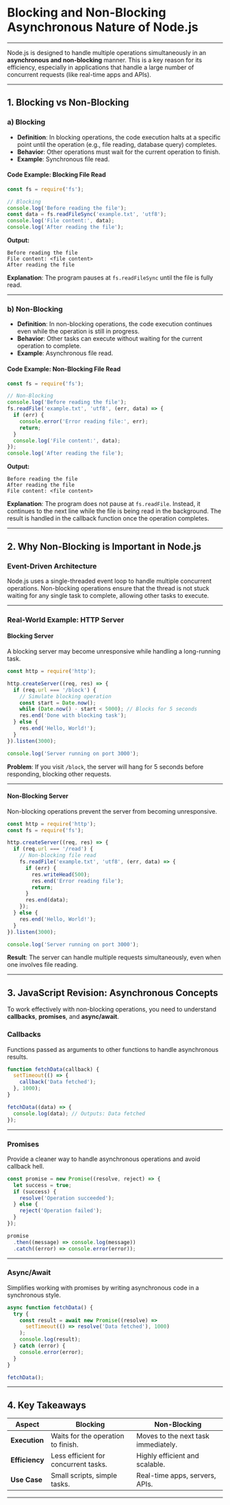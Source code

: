 # Blocking and Non-Blocking Asynchronous Nature of Node.js

---

Node.js is designed to handle multiple operations simultaneously in an **asynchronous and non-blocking** manner. This is a key reason for its efficiency, especially in applications that handle a large number of concurrent requests (like real-time apps and APIs).

---

## **1. Blocking vs Non-Blocking**

### **a) Blocking**

- **Definition**: In blocking operations, the code execution halts at a specific point until the operation (e.g., file reading, database query) completes.
- **Behavior**: Other operations must wait for the current operation to finish.
- **Example**: Synchronous file read.

#### **Code Example: Blocking File Read**
```javascript
const fs = require('fs');

// Blocking
console.log('Before reading the file');
const data = fs.readFileSync('example.txt', 'utf8');
console.log('File content:', data);
console.log('After reading the file');
```

**Output:**
```
Before reading the file
File content: <file content>
After reading the file
```

**Explanation**: The program pauses at `fs.readFileSync` until the file is fully read.

---

### **b) Non-Blocking**

- **Definition**: In non-blocking operations, the code execution continues even while the operation is still in progress.
- **Behavior**: Other tasks can execute without waiting for the current operation to complete.
- **Example**: Asynchronous file read.

#### **Code Example: Non-Blocking File Read**
```javascript
const fs = require('fs');

// Non-Blocking
console.log('Before reading the file');
fs.readFile('example.txt', 'utf8', (err, data) => {
  if (err) {
    console.error('Error reading file:', err);
    return;
  }
  console.log('File content:', data);
});
console.log('After reading the file');
```

**Output:**
```
Before reading the file
After reading the file
File content: <file content>
```

**Explanation**: The program does not pause at `fs.readFile`. Instead, it continues to the next line while the file is being read in the background. The result is handled in the callback function once the operation completes.

---

## **2. Why Non-Blocking is Important in Node.js**

### **Event-Driven Architecture**
Node.js uses a single-threaded event loop to handle multiple concurrent operations. Non-blocking operations ensure that the thread is not stuck waiting for any single task to complete, allowing other tasks to execute.

---

### **Real-World Example: HTTP Server**

#### **Blocking Server**
A blocking server may become unresponsive while handling a long-running task.

```javascript
const http = require('http');

http.createServer((req, res) => {
  if (req.url === '/block') {
    // Simulate blocking operation
    const start = Date.now();
    while (Date.now() - start < 5000); // Blocks for 5 seconds
    res.end('Done with blocking task');
  } else {
    res.end('Hello, World!');
  }
}).listen(3000);

console.log('Server running on port 3000');
```

**Problem**: If you visit `/block`, the server will hang for 5 seconds before responding, blocking other requests.

---

#### **Non-Blocking Server**
Non-blocking operations prevent the server from becoming unresponsive.

```javascript
const http = require('http');
const fs = require('fs');

http.createServer((req, res) => {
  if (req.url === '/read') {
    // Non-blocking file read
    fs.readFile('example.txt', 'utf8', (err, data) => {
      if (err) {
        res.writeHead(500);
        res.end('Error reading file');
        return;
      }
      res.end(data);
    });
  } else {
    res.end('Hello, World!');
  }
}).listen(3000);

console.log('Server running on port 3000');
```

**Result**: The server can handle multiple requests simultaneously, even when one involves file reading.

---

## **3. JavaScript Revision: Asynchronous Concepts**

To work effectively with non-blocking operations, you need to understand **callbacks**, **promises**, and **async/await**.

### **Callbacks**
Functions passed as arguments to other functions to handle asynchronous results.

```javascript
function fetchData(callback) {
  setTimeout(() => {
    callback('Data fetched');
  }, 1000);
}

fetchData((data) => {
  console.log(data); // Outputs: Data fetched
});
```

---

### **Promises**
Provide a cleaner way to handle asynchronous operations and avoid callback hell.

```javascript
const promise = new Promise((resolve, reject) => {
  let success = true;
  if (success) {
    resolve('Operation succeeded');
  } else {
    reject('Operation failed');
  }
});

promise
  .then((message) => console.log(message))
  .catch((error) => console.error(error));
```

---

### **Async/Await**
Simplifies working with promises by writing asynchronous code in a synchronous style.

```javascript
async function fetchData() {
  try {
    const result = await new Promise((resolve) =>
      setTimeout(() => resolve('Data fetched'), 1000)
    );
    console.log(result);
  } catch (error) {
    console.error(error);
  }
}

fetchData();
```

---

## **4. Key Takeaways**

| **Aspect**          | **Blocking**                        | **Non-Blocking**                  |
|----------------------|--------------------------------------|------------------------------------|
| **Execution**        | Waits for the operation to finish.  | Moves to the next task immediately. |
| **Efficiency**       | Less efficient for concurrent tasks. | Highly efficient and scalable.    |
| **Use Case**         | Small scripts, simple tasks.         | Real-time apps, servers, APIs.    |

---
